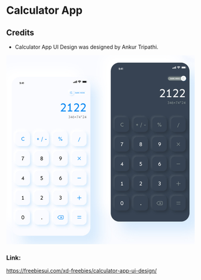 # Calculator App

## Credits

- Calculator App UI Design was designed by Ankur Tripathi.

<img src="Design/Daily-UI-Challenge-Calculator-UI-design.jpg" />

### Link: 
https://freebiesui.com/xd-freebies/calculator-app-ui-design/
